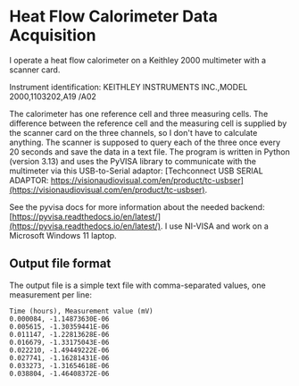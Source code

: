 # Heat Flow Calorimeter Data Acquisition

I operate a heat flow calorimeter on a Keithley 2000 multimeter with a scanner card.

Instrument identification: KEITHLEY INSTRUMENTS INC.,MODEL 2000,1103202,A19  /A02

The calorimeter has one reference cell and three measuring cells. The difference between the reference cell and the measuring cell is supplied by the scanner card on the three channels, so I don't have to calculate anything. The scanner is supposed to query each of the three once every 20 seconds and save the data in a text file.
The program is written in Python (version 3.13) and uses the PyVISA library to communicate with the multimeter via this USB-to-Serial adaptor: [Techconnect USB SERIAL ADAPTOR: https://visionaudiovisual.com/en/product/tc-usbser](https://visionaudiovisual.com/en/product/tc-usbser).

See the pyvisa docs for more information about the needed backend: [https://pyvisa.readthedocs.io/en/latest/](https://pyvisa.readthedocs.io/en/latest/). I use NI-VISA and work on a Microsoft Windows 11 laptop.

## Output file format

The output file is a simple text file with comma-separated values, one measurement per line:

```text
Time (hours), Measurement value (mV)
0.000084, -1.14873630E-06
0.005615, -1.30359441E-06
0.011147, -1.22813628E-06
0.016679, -1.33175043E-06
0.022210, -1.49449222E-06
0.027741, -1.16281431E-06
0.033273, -1.31654618E-06
0.038804, -1.46408372E-06
```
